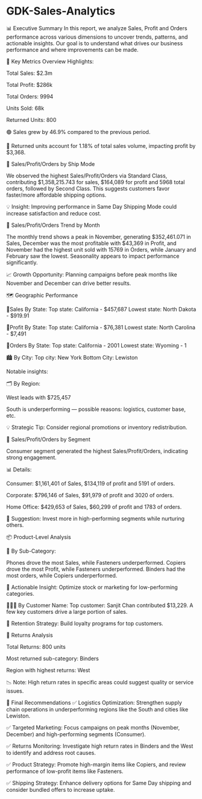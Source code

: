 # GDK-Sales-Analytics


📊 Executive Summary
In this report, we analyze Sales, Profit and Orders performance across various dimensions to uncover trends, patterns, and actionable insights. Our goal is to understand what drives our business performance and where improvements can be made.

🧾 Key Metrics Overview
Highlights:

Total Sales: $2.3m

Total Profit: $286k

Total Orders: 9994

Units Sold: 68k

Returned Units: 800

🟢 Sales grew by 46.9% compared to the previous period.

🔴 Returned units account for 1.18% of total sales volume, impacting profit by $3,368.



🚚 Sales/Profit/Orders by Ship Mode

We observed the highest Sales/Profit/Orders via Standard Class, contributing $1,358,215.743 for sales, $164,089 for profit and 5968 total orders, followed by Second Class. This suggests customers favor faster/more affordable shipping options.

💡 Insight: Improving performance in Same Day Shipping Mode could increase satisfaction and reduce cost.


📅 Sales/Profit/Orders Trend by Month

The monthly trend shows a peak in November, generating $352,461.071 in Sales, December was the most profitable with $43,369 in Profit, and November had the highest unit sold with 15769 in Orders, while January and February saw the lowest. Seasonality appears to impact performance significantly.

📈 Growth Opportunity: Planning campaigns before peak months like November and December can drive better results.


🗺️ Geographic Performance

📍Sales  By State:
Top state: California - $457,687
Lowest state: North Dakota - $919.91

📍Profit  By State:
Top state: California - $76,381
Lowest state: North Carolina - $7,491

📍Orders  By State:
Top state: California - 2001
Lowest state: Wyoming - 1

🏙️ By City:
Top city: New York
Bottom City: Lewiston

Notable insights:

🗂️ By Region:

West leads with $725,457

South is underperforming — possible reasons: logistics, customer base, etc.

💡 Strategic Tip: Consider regional promotions or inventory redistribution.


👥 Sales/Profit/Orders by Segment

Consumer segment generated the highest Sales/Profit/Orders, indicating strong engagement.

📊 Details:

Consumer: $1,161,401 of Sales, $134,119 of profit and 5191 of orders.

Corporate:  $796,146 of Sales, $91,979 of profit and 3020 of orders.

Home Office:  $429,653 of Sales, $60,299 of profit and 1783 of orders.

💬 Suggestion: Invest more in high-performing segments while nurturing others.


📦 Product-Level Analysis

🛒 By Sub-Category:

Phones drove the most Sales, while Fasteners underperformed.
Copiers drove the most Profit, while Fasteners underperformed.
Binders had the most orders, while Copiers underperformed.


🎯 Actionable Insight: Optimize stock or marketing for low-performing categories.


🧑‍🤝‍🧑 By Customer Name:
Top customer: Sanjit Chan contributed $13,229. A few key customers drive a large portion of sales.

💼 Retention Strategy: Build loyalty programs for top customers.



🔁 Returns Analysis


Total Returns: 800 units


Most returned sub-category: Binders

Region with highest returns: West

📉 Note: High return rates in specific areas could suggest quality or service issues.



📌 Final Recommendations
✅ Logistics Optimization:
Strengthen supply chain operations in underperforming regions like the South and cities like Lewiston.

✅ Targeted Marketing:
Focus campaigns on peak months (November, December) and high-performing segments (Consumer).

✅ Returns Monitoring:
Investigate high return rates in Binders and the West to identify and address root causes.

✅ Product Strategy:
Promote high-margin items like Copiers, and review performance of low-profit items like Fasteners.

✅ Shipping Strategy:
Enhance delivery options for Same Day shipping and consider bundled offers to increase uptake.








